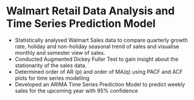 # Walmart Retail Data Analysis and Time Series Prediction Model
- Statistically analysed Walmart Sales data to compare quarterly growth rate, holiday and non-holiday seasonal trend of sales and visualise monthly and semester view of sales. <br> 
- Conducted Augmented Dickey Fuller Test to gain insight about the stationarity of the sales data. <br>
- Determined order of AR (p) and order of MA(q) using PACF and ACF plots for time series modelling
- Developed an ARIMA Time Series Prediction Model to predict weekly sales for the upcoming year with 95% confidence
